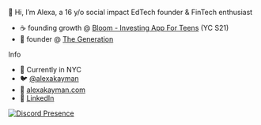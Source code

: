 👋 Hi, I’m Alexa, a 16 y/o social impact EdTech founder & FinTech enthusiast
- ☕️ founding growth @ [Bloom - Investing App For Teens](https://joinbloom.co) (YC S21)
- 🧬 founder @ [The Generation](https://thegeneration.net)

Info 
- 📍 Currently in NYC
- 🐦 [@alexakayman](https://twitter.com/alexakayman)
- 🔗 [alexakayman.com](https://alexakayman.com)
- 💼 [LinkedIn](https://www.linkedin.com/in/alexakayman/)

[![Discord Presence](https://lanyard.cnrad.dev/api/780995151639216160)](https://discord.com/users/780995151639216160)
